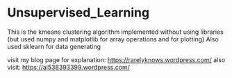 # Unsupervised_Learning
This is the kmeans clustering algorithm implemented without using libraries (but used numpy and matplotlib for array operations and for plotting)
Also used sklearn for data generating

visit my blog page for explanation: https://rarelyknows.wordpress.com/
also visit: https://ai538393399.wordpress.com/
